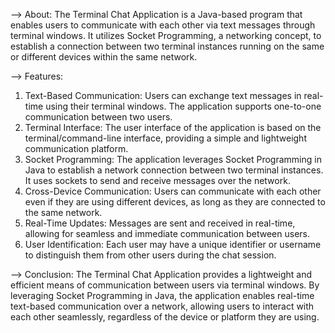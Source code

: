 --> About: 
The Terminal Chat Application is a Java-based program that enables users to communicate with each other via text messages through terminal windows. It utilizes Socket Programming, a networking concept, to establish a connection between two terminal instances running on the same or different devices within the same network.

--> Features:
1) Text-Based Communication: Users can exchange text messages in real-time using their terminal windows. The application supports one-to-one communication between two users.
2) Terminal Interface: The user interface of the application is based on the terminal/command-line interface, providing a simple and lightweight communication platform.
3) Socket Programming: The application leverages Socket Programming in Java to establish a network connection between two terminal instances. It uses sockets to send and receive messages over the network.
4) Cross-Device Communication: Users can communicate with each other even if they are using different devices, as long as they are connected to the same network.
5) Real-Time Updates: Messages are sent and received in real-time, allowing for seamless and immediate communication between users.
6) User Identification: Each user may have a unique identifier or username to distinguish them from other users during the chat session.

--> Conclusion:
The Terminal Chat Application provides a lightweight and efficient means of communication between users via terminal windows. By leveraging Socket Programming in Java, the application enables real-time text-based communication over a network, allowing users to interact with each other seamlessly, regardless of the device or platform they are using.
